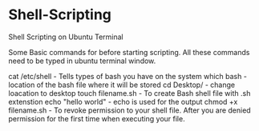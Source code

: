 # Shell-Scripting
Shell Scripting on Ubuntu Terminal

Some Basic commands for before starting scripting.
All these commands need to be typed in ubuntu terminal window.

cat /etc/shell - Tells types of bash you have on the system
which bash - location of the bash file where it will be stored
cd Desktop/ - change loacation to desktop
touch filename.sh - To create Bash shell file with .sh extenstion
echo "hello world" - echo is used for the output
chmod +x filename.sh - To revoke permission to your shell file. After you are denied permission for the first time when executing your file.
